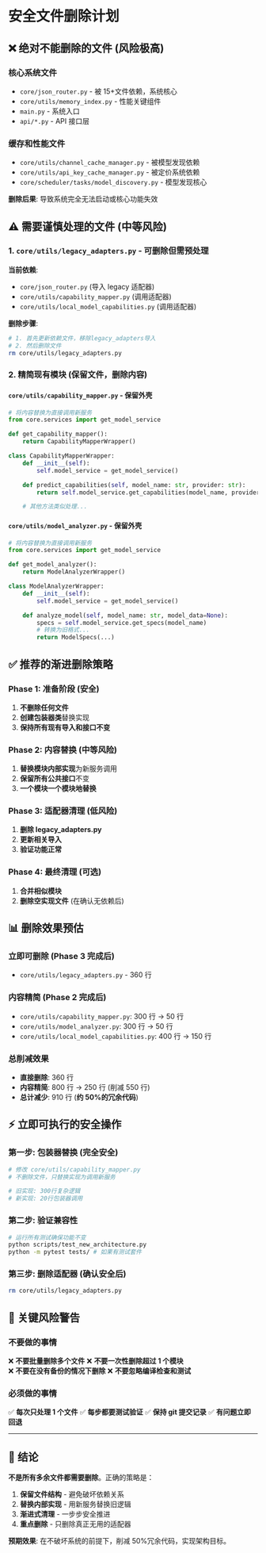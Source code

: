 # 安全文件删除计划

## ❌ **绝对不能删除的文件** (风险极高)

### 核心系统文件

- `core/json_router.py` - 被 15+文件依赖，系统核心
- `core/utils/memory_index.py` - 性能关键组件
- `main.py` - 系统入口
- `api/*.py` - API 接口层

### 缓存和性能文件

- `core/utils/channel_cache_manager.py` - 被模型发现依赖
- `core/utils/api_key_cache_manager.py` - 被定价系统依赖
- `core/scheduler/tasks/model_discovery.py` - 模型发现核心

**删除后果**: 导致系统完全无法启动或核心功能失效

## ⚠️ **需要谨慎处理的文件** (中等风险)

### 1. `core/utils/legacy_adapters.py` - 可删除但需预处理

**当前依赖**:

- `core/json_router.py` (导入 legacy 适配器)
- `core/utils/capability_mapper.py` (调用适配器)
- `core/utils/local_model_capabilities.py` (调用适配器)

**删除步骤**:

```bash
# 1. 首先更新依赖文件，移除legacy_adapters导入
# 2. 然后删除文件
rm core/utils/legacy_adapters.py
```

### 2. 精简现有模块 (保留文件，删除内容)

#### `core/utils/capability_mapper.py` - 保留外壳

```python
# 将内容替换为直接调用新服务
from core.services import get_model_service

def get_capability_mapper():
    return CapabilityMapperWrapper()

class CapabilityMapperWrapper:
    def __init__(self):
        self.model_service = get_model_service()

    def predict_capabilities(self, model_name: str, provider: str):
        return self.model_service.get_capabilities(model_name, provider).to_legacy_dict()

    # 其他方法类似处理...
```

#### `core/utils/model_analyzer.py` - 保留外壳

```python
# 将内容替换为直接调用新服务
from core.services import get_model_service

def get_model_analyzer():
    return ModelAnalyzerWrapper()

class ModelAnalyzerWrapper:
    def __init__(self):
        self.model_service = get_model_service()

    def analyze_model(self, model_name: str, model_data=None):
        specs = self.model_service.get_specs(model_name)
        # 转换为旧格式...
        return ModelSpecs(...)
```

## ✅ **推荐的渐进删除策略**

### Phase 1: 准备阶段 (安全)

1. **不删除任何文件**
2. **创建包装器类**替换实现
3. **保持所有现有导入和接口不变**

### Phase 2: 内容替换 (中等风险)

1. **替换模块内部实现**为新服务调用
2. **保留所有公共接口**不变
3. **一个模块一个模块地替换**

### Phase 3: 适配器清理 (低风险)

1. **删除 legacy_adapters.py**
2. **更新相关导入**
3. **验证功能正常**

### Phase 4: 最终清理 (可选)

1. **合并相似模块**
2. **删除空实现文件** (在确认无依赖后)

## 📊 **删除效果预估**

### 立即可删除 (Phase 3 完成后)

- `core/utils/legacy_adapters.py` - 360 行

### 内容精简 (Phase 2 完成后)

- `core/utils/capability_mapper.py`: 300 行 → 50 行
- `core/utils/model_analyzer.py`: 300 行 → 50 行
- `core/utils/local_model_capabilities.py`: 400 行 → 150 行

### 总削减效果

- **直接删除**: 360 行
- **内容精简**: 800 行 → 250 行 (削减 550 行)
- **总计减少**: 910 行 (**约 50%的冗余代码**)

## ⚡ **立即可执行的安全操作**

### 第一步: 包装器替换 (完全安全)

```python
# 修改 core/utils/capability_mapper.py
# 不删除文件，只替换实现为调用新服务

# 旧实现: 300行复杂逻辑
# 新实现: 20行包装器调用
```

### 第二步: 验证兼容性

```bash
# 运行所有测试确保功能不变
python scripts/test_new_architecture.py
python -m pytest tests/ # 如果有测试套件
```

### 第三步: 删除适配器 (确认安全后)

```bash
rm core/utils/legacy_adapters.py
```

## 🚨 **关键风险警告**

### 不要做的事情

❌ **不要批量删除多个文件**
❌ **不要一次性删除超过 1 个模块**  
❌ **不要在没有备份的情况下删除**
❌ **不要忽略编译检查和测试**

### 必须做的事情

✅ **每次只处理 1 个文件**
✅ **每步都要测试验证**
✅ **保持 git 提交记录**
✅ **有问题立即回退**

---

## 🎯 **结论**

**不是所有多余文件都需要删除**。正确的策略是：

1. **保留文件结构** - 避免破坏依赖关系
2. **替换内部实现** - 用新服务替换旧逻辑
3. **渐进式清理** - 一步步安全推进
4. **重点删除** - 只删除真正无用的适配器

**预期效果**: 在不破坏系统的前提下，削减 50%冗余代码，实现架构目标。
